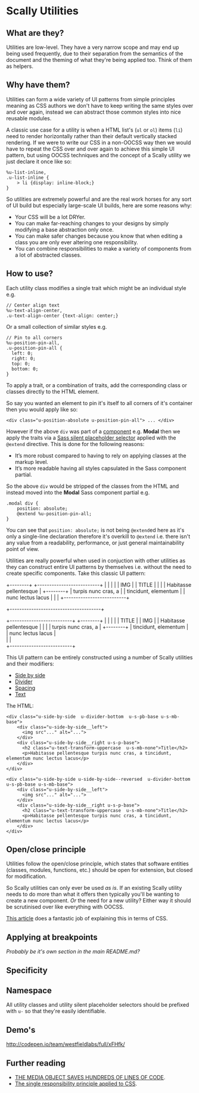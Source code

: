 # Scally Utilities

## What are they?

Utilities are low-level. They have a very narrow scope and may end up being used frequently, due to their separation from the semantics of the document and the theming of what they're being applied too. Think of them as helpers.

## Why have them?

Utilities can form a wide variety of UI patterns from simple principles meaning as CSS authors we don't have to keep writing the same styles over and over again, instead we can abstract those common styles into nice reusable modules.

A classic use case for a utility is when a HTML list's (`ul` or `ol`) items (`li`) need to render horizontally rather than their default vertically stacked rendering. If we were to write our CSS in a non-OOCSS way then we would have to repeat the CSS over and over again to achieve this simple UI pattern, but using OOCSS techniques and the concept of a Scally utility we just declare it once like so:

    %u-list-inline,
    .u-list-inline {
        > li {display: inline-block;}
    }

So utilities are extremely powerful and are the real work horses for any sort of UI build but especially large-scale UI builds, here are some reasons why:

- Your CSS will be a lot DRYer.
- You can make far-reaching changes to your designs by simply modifying a base abstraction only once.
- You can make safer changes because you know that when editing a class you are only ever altering one responsibility.
- You can combine responsibilities to make a variety of components from a lot of abstracted classes.

## How to use?

Each utility class modifies a single trait which might be an individual style e.g.

    // Center align text
    %u-text-align-center,
    .u-text-align-center {text-align: center;}

Or a small collection of similar styles e.g.

    // Pin to all corners
    %u-position-pin-all,
    .u-position-pin-all {
      left: 0;
      right: 0;
      top: 0;
      bottom: 0;
    }

To apply a trait, or a combination of traits, add the corresponding class or classes directly to the HTML element.

So say you wanted an element to pin it's itself to all corners of it's container then you would apply like so:

    <div class="u-position-absolute u-position-pin-all"> ... </div>
    
However if the above `div` was part of a [component](components/README.md) e.g. **Modal** then we apply the traits via a [Sass silent placeholder selector](http://sass-lang.com/documentation/file.SASS_REFERENCE.html#placeholder_selectors_) applied with the `@extend` directive. This is done for the following reasons:

- It’s more robust compared to having to rely on applying classes at the markup level.
- It’s more readable having all styles capsulated in the Sass component partial.

So the above `div` would be stripped of the classes from the HTML and instead moved into the **Modal** Sass component partial e.g.

    .modal div {
        position: absolute;
        @extend %u-position-pin-all;
    }

You can see that `position: absolute;` is not being `@extend`ed here as it's only a single-line declaration therefore it's overkill to `@extend` i.e. there isn't any value from a readability, performance, or just general maintainability point of view.

Utilities are really powerful when used in conjuction with other utilities as they can construct entire UI patterns by themselves i.e. without the need to create specific components. Take this classic UI pattern:

+--------+  +--------------------------+
|        |  |                          |
|  IMG   |  | TITLE                    |
|        |  | Habitasse pellentesque   |
+--------+  | turpis nunc cras, a      |
            | tincidunt, elementum     |
            | nunc lectus lacus        |
            |                          |
            +--------------------------+
                                        
+--------------------------------------+
                                        
+--------------------------+  +--------+
|                          |  |        |
| TITLE                    |  |  IMG   |
| Habitasse pellentesque   |  |        |
| turpis nunc cras, a      |  +--------+
| tincidunt, elementum     |            
| nunc lectus lacus        |            
|                          |            
+--------------------------+            

This UI pattern can be entirely constructed using a number of Scally utilities and their modifiers:

- [Side by side](_u-side-by-side.scss)
- [Divider](_u-divider.scss)
- [Spacing](_u-spacing.scss)
- [Text](_text.scss)

The HTML:

```
<div class="u-side-by-side  u-divider-bottom  u-s-pb-base u-s-mb-base">
    <div class="u-side-by-side__left">
      <img src"..." alt="...">
    </div>
    <div class="u-side-by-side__right u-s-p-base">
      <h2 class="u-text-transform-uppercase  u-s-mb-none">Title</h2>
      <p>Habitasse pellentesque turpis nunc cras, a tincidunt, elementum nunc lectus lacus</p>
    </div>
</div>

<div class="u-side-by-side u-side-by-side--reversed  u-divider-bottom  u-s-pb-base u-s-mb-base">
    <div class="u-side-by-side__left">
      <img src"..." alt="...">
    </div>
    <div class="u-side-by-side__right u-s-p-base">
      <h2 class="u-text-transform-uppercase  u-s-mb-none">Title</h2>
      <p>Habitasse pellentesque turpis nunc cras, a tincidunt, elementum nunc lectus lacus</p>
    </div>
</div>
```

## Open/close principle

Utilities follow the open/close principle, which states that software entities (classes, modules, functions, etc.) should be open for extension, but closed for modification.

So Scally utilities can only ever be used *as is*. If an existing Scally utility needs to do more than what it offers then typically you'll be wanting to create a new component. *Or* the need for a new utility? Either way it should be scrutinised over like everything with OOCSS.

[This article](http://csswizardry.com/2012/06/the-open-closed-principle-applied-to-css/) does a fantastic job of explaining this in terms of CSS.

## Applying at breakpoints

*Probably be it's own section in the main README.md?*

## Specificity

## Namespace

All utility classes and utility silent placeholder selectors should be prefixed with `u-` so that they're easily identifiable.

## Demo's

<http://codepen.io/team/westfieldlabs/full/xFHfk/>

## Further reading

- [THE MEDIA OBJECT SAVES HUNDREDS OF LINES OF CODE](http://www.stubbornella.org/content/2010/06/25/the-media-object-saves-hundreds-of-lines-of-code/).
- [The single responsibility principle applied to CSS](http://csswizardry.com/2012/04/the-single-responsibility-principle-applied-to-css/).
